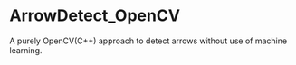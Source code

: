 # ArrowDetect_OpenCV
A purely OpenCV(C++) approach to detect arrows without use of machine learning.
